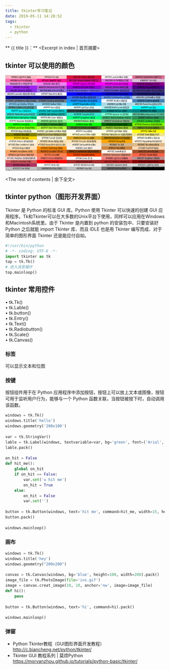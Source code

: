 ```yaml
---
title: tkinter学习笔记
date: 2019-05-11 14:28:52
tags:
  - tkinter
  - python
---
```

** {{ title }}：** <Excerpt in index | 首页摘要>
## tkinter 可以使用的颜色

<div align=center>
<img src = "tkinter学习笔记/color.png" width=600 height=300>
</div>

<!-- more -->
<The rest of contents | 余下全文>


## tkinter python（图形开发界面）
Tkinter 是 Python 的标准 GUI 库。Python 使用 Tkinter 可以快速的创建 GUI 应用程序。Tk和Tkinter可以在大多数的Unix平台下使用，同样可以应用在Windows和Macintosh系统里。由于 Tkinter 是内置到 python 的安装包中、只要安装好 Python 之后就能 import Tkinter 库、而且 IDLE 也是用 Tkinter 编写而成、对于简单的图形界面 Tkinter 还是能应付自如。
``` python
#!/usr/bin/python
# -*- coding: UTF-8 -*-
import tkinter as tk
top = tk.Tk()
# 进入消息循环
top.mainloop()
```

## tkinter 常用控件

• tk.Tk()  
• tk.Lable()   
• tk.button()   
• tk.Entry()  
• tk.Text()  
• tk.Radiobutton()  
• tk.Scale()  
• tk.Canvas()  

### 标签
可以显示文本和位图

### 按键
按钮组件用于在 Python 应用程序中添加按钮，按钮上可以放上文本或图像，按钮可用于监听用户行为，能够与一个 Python 函数关联，当按钮被按下时，自动调用该函数。
``` python
windows = tk.Tk()
windows.title('hello')
windows.geometry('200x100')

var = tk.StringVar()
lable = tk.Label(windows, textvariable=var, bg='green', font=('Arial', 15), width=15, height=2)
lable.pack()

on_hit = False
def hit_me():
    global on_hit
    if on_hit == False:
        var.set('u hit me')
        on_hit = True
    else:
        on_hit = False
        var.set('')

button = tk.Button(windows, text='hit me', command=hit_me, width=15, height=2)
button.pack()

windows.mainloop()
```

### 画布
``` python
windows = tk.Tk()
windows.title('hey')
windows.geometry("200x200")

convas = tk.Canvas(windows, bg='blue', height=100, width=200).pack()
image_file = tk.PhotoImage(file='ins.gif')
image = canvas.creat_image(10, 10, anchor='nw', image=image_file)
def hi():
    pass

button = tk.Button(windows, text='hi', command=hi).pack()

windows.mainloop()
```
### 弹窗



* Python Tkinter教程（GUI图形界面开发教程）  
http://c.biancheng.net/python/tkinter/
* Tkinter GUI 教程系列 | 莫烦Python  
https://morvanzhou.github.io/tutorials/python-basic/tkinter/